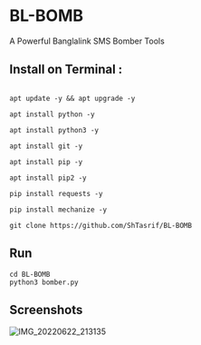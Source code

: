 # BL-BOMB
A Powerful Banglalink SMS Bomber Tools
## Install on Terminal :

```

apt update -y && apt upgrade -y 

apt install python -y

apt install python3 -y

apt install git -y

apt install pip -y

apt install pip2 -y

pip install requests -y

pip install mechanize -y

git clone https://github.com/ShTasrif/BL-BOMB

```
## Run 
```
cd BL-BOMB
python3 bomber.py
```
## Screenshots 
![IMG_20220622_213135](https://user-images.githubusercontent.com/85736436/175073348-46e774cc-4b65-4071-aa2c-1f3a674500ad.jpg)
